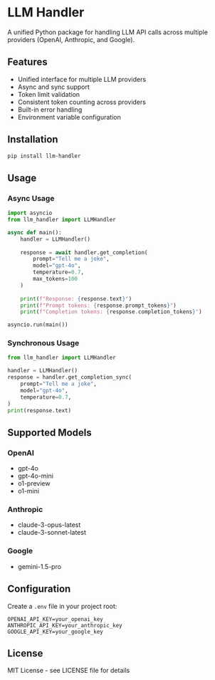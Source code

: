 # LLM Handler

A unified Python package for handling LLM API calls across multiple providers (OpenAI, Anthropic, and Google).

## Features

- Unified interface for multiple LLM providers
- Async and sync support
- Token limit validation
- Consistent token counting across providers
- Built-in error handling
- Environment variable configuration

## Installation

```bash
pip install llm-handler
```

## Usage

### Async Usage

```python
import asyncio
from llm_handler import LLMHandler

async def main():
    handler = LLMHandler()
    
    response = await handler.get_completion(
        prompt="Tell me a joke",
        model="gpt-4o",
        temperature=0.7,
        max_tokens=100
    )
    
    print(f"Response: {response.text}")
    print(f"Prompt tokens: {response.prompt_tokens}")
    print(f"Completion tokens: {response.completion_tokens}")

asyncio.run(main())
```

### Synchronous Usage

```python
from llm_handler import LLMHandler

handler = LLMHandler()
response = handler.get_completion_sync(
    prompt="Tell me a joke",
    model="gpt-4o",
    temperature=0.7,
)
print(response.text)
```

## Supported Models

### OpenAI
- gpt-4o
- gpt-4o-mini
- o1-preview
- o1-mini

### Anthropic
- claude-3-opus-latest
- claude-3-sonnet-latest

### Google
- gemini-1.5-pro

## Configuration

Create a `.env` file in your project root:

```env
OPENAI_API_KEY=your_openai_key
ANTHROPIC_API_KEY=your_anthropic_key
GOOGLE_API_KEY=your_google_key
```

## License

MIT License - see LICENSE file for details